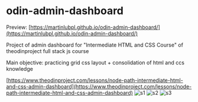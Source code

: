 # odin-admin-dashboard
Preview: [https://martinlubpl.github.io/odin-admin-dashboard/](https://martinlubpl.github.io/odin-admin-dashboard/)

Project of admin dashboard for "Intermediate HTML and CSS Course" of theodinproject full stack js course

Main objective: practicing grid css layout + consolidation of html and ccs knowledge

[https://www.theodinproject.com/lessons/node-path-intermediate-html-and-css-admin-dashboard](https://www.theodinproject.com/lessons/node-path-intermediate-html-and-css-admin-dashboard)
![s1](https://user-images.githubusercontent.com/32456544/181823748-5dcf21c2-6850-4c04-b3f4-c3b50cef619a.jpg)
![s2](https://user-images.githubusercontent.com/32456544/181823757-082b4b34-0df3-44a9-a136-beba37f41999.jpg)
![s3](https://user-images.githubusercontent.com/32456544/181823765-85cb8b5a-977b-4dd5-92e9-da554539b572.jpg)
